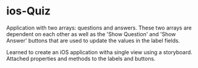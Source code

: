 # ios-Quiz

Application with two arrays: questions and answers. These two arrays are dependent on each other as well as the 
'Show Question' and 'Show Answer' buttons that are used to update the values in the label fields.

Learned to create an iOS application witha single view using a storyboard. Attached properties and methods to the labels and buttons.
